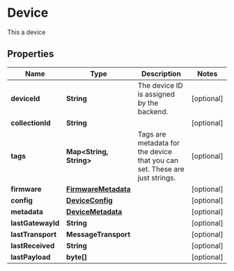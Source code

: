 

# Device

This a device

## Properties

| Name | Type | Description | Notes |
|------------ | ------------- | ------------- | -------------|
|**deviceId** | **String** | The device ID is assigned by the backend. |  [optional] |
|**collectionId** | **String** |  |  [optional] |
|**tags** | **Map&lt;String, String&gt;** | Tags are metadata for the device that you can set. These are just strings. |  [optional] |
|**firmware** | [**FirmwareMetadata**](FirmwareMetadata.md) |  |  [optional] |
|**config** | [**DeviceConfig**](DeviceConfig.md) |  |  [optional] |
|**metadata** | [**DeviceMetadata**](DeviceMetadata.md) |  |  [optional] |
|**lastGatewayId** | **String** |  |  [optional] |
|**lastTransport** | **MessageTransport** |  |  [optional] |
|**lastReceived** | **String** |  |  [optional] |
|**lastPayload** | **byte[]** |  |  [optional] |



